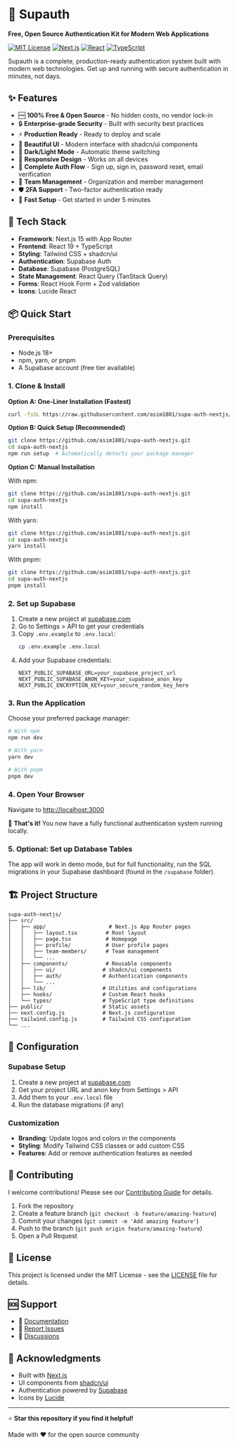 # 🔐 Supauth

**Free, Open Source Authentication Kit for Modern Web Applications**

[![MIT License](https://img.shields.io/badge/License-MIT-green.svg)](https://choosealicense.com/licenses/mit/)
[![Next.js](https://img.shields.io/badge/Next.js-15-black)](https://nextjs.org/)
[![React](https://img.shields.io/badge/React-19-blue)](https://reactjs.org/)
[![TypeScript](https://img.shields.io/badge/TypeScript-5-blue)](https://www.typescriptlang.org/)

Supauth is a complete, production-ready authentication system built with modern web technologies. Get up and running with secure authentication in minutes, not days.

## ✨ Features

- 🆓 **100% Free & Open Source** - No hidden costs, no vendor lock-in
- 🔒 **Enterprise-grade Security** - Built with security best practices
- ⚡ **Production Ready** - Ready to deploy and scale
- 🎨 **Beautiful UI** - Modern interface with shadcn/ui components
- 🌙 **Dark/Light Mode** - Automatic theme switching
- 📱 **Responsive Design** - Works on all devices
- 🔑 **Complete Auth Flow** - Sign up, sign in, password reset, email verification
- 👥 **Team Management** - Organization and member management
- 🛡️ **2FA Support** - Two-factor authentication ready
- 🚀 **Fast Setup** - Get started in under 5 minutes

## 🚀 Tech Stack

- **Framework**: Next.js 15 with App Router
- **Frontend**: React 19 + TypeScript
- **Styling**: Tailwind CSS + shadcn/ui
- **Authentication**: Supabase Auth
- **Database**: Supabase (PostgreSQL)
- **State Management**: React Query (TanStack Query)
- **Forms**: React Hook Form + Zod validation
- **Icons**: Lucide React

## 📦 Quick Start

### Prerequisites
- Node.js 18+ 
- npm, yarn, or pnpm
- A Supabase account (free tier available)

### 1. Clone & Install

**Option A: One-Liner Installation (Fastest)**
```bash
curl -fsSL https://raw.githubusercontent.com/asim1801/supa-auth-nextjs/main/install.sh | bash
```

**Option B: Quick Setup (Recommended)**
```bash
git clone https://github.com/asim1801/supa-auth-nextjs.git
cd supa-auth-nextjs
npm run setup  # Automatically detects your package manager
```

**Option C: Manual Installation**

With npm:
```bash
git clone https://github.com/asim1801/supa-auth-nextjs.git
cd supa-auth-nextjs
npm install
```

With yarn:
```bash
git clone https://github.com/asim1801/supa-auth-nextjs.git
cd supa-auth-nextjs
yarn install
```

With pnpm:
```bash
git clone https://github.com/asim1801/supa-auth-nextjs.git
cd supa-auth-nextjs
pnpm install
```

### 2. Set up Supabase
1. Create a new project at [supabase.com](https://supabase.com)
2. Go to Settings > API to get your credentials
3. Copy `.env.example` to `.env.local`:
   ```bash
   cp .env.example .env.local
   ```
4. Add your Supabase credentials:
   ```env
   NEXT_PUBLIC_SUPABASE_URL=your_supabase_project_url
   NEXT_PUBLIC_SUPABASE_ANON_KEY=your_supabase_anon_key
   NEXT_PUBLIC_ENCRYPTION_KEY=your_secure_random_key_here
   ```

### 3. Run the Application

Choose your preferred package manager:

```bash
# With npm
npm run dev

# With yarn  
yarn dev

# With pnpm
pnpm dev
```

### 4. Open Your Browser
Navigate to [http://localhost:3000](http://localhost:3000)

🎉 **That's it!** You now have a fully functional authentication system running locally.

### 5. Optional: Set up Database Tables
The app will work in demo mode, but for full functionality, run the SQL migrations in your Supabase dashboard (found in the `/supabase` folder).

## 🏗️ Project Structure

```
supa-auth-nextjs/
├── src/
│   ├── app/                    # Next.js App Router pages
│   │   ├── layout.tsx         # Root layout
│   │   ├── page.tsx           # Homepage
│   │   ├── profile/           # User profile pages
│   │   ├── team-members/      # Team management
│   │   └── ...
│   ├── components/            # Reusable components
│   │   ├── ui/               # shadcn/ui components
│   │   ├── auth/             # Authentication components
│   │   └── ...
│   ├── lib/                  # Utilities and configurations
│   ├── hooks/                # Custom React hooks
│   └── types/                # TypeScript type definitions
├── public/                   # Static assets
├── next.config.js            # Next.js configuration
├── tailwind.config.js        # Tailwind CSS configuration
└── ...
```

## 🔧 Configuration

### Supabase Setup

1. Create a new project at [supabase.com](https://supabase.com)
2. Get your project URL and anon key from Settings > API
3. Add them to your `.env.local` file
4. Run the database migrations (if any)

### Customization

- **Branding**: Update logos and colors in the components
- **Styling**: Modify Tailwind CSS classes or add custom CSS
- **Features**: Add or remove authentication features as needed

## 🤝 Contributing

I welcome contributions! Please see our [Contributing Guide](CONTRIBUTING.md) for details.

1. Fork the repository
2. Create a feature branch (`git checkout -b feature/amazing-feature`)
3. Commit your changes (`git commit -m 'Add amazing feature'`)
4. Push to the branch (`git push origin feature/amazing-feature`)
5. Open a Pull Request

## 📄 License

This project is licensed under the MIT License - see the [LICENSE](LICENSE) file for details.

## 🆘 Support

- 📖 [Documentation](https://github.com/asim1801/supa-auth-nextjs/wiki)
- 🐛 [Report Issues](https://github.com/asim1801/supa-auth-nextjs/issues)
- 💬 [Discussions](https://github.com/asim1801/supa-auth-nextjs/discussions)

## 🙏 Acknowledgments

- Built with [Next.js](https://nextjs.org/)
- UI components from [shadcn/ui](https://ui.shadcn.com/)
- Authentication powered by [Supabase](https://supabase.com/)
- Icons by [Lucide](https://lucide.dev/)

---

⭐ **Star this repository if you find it helpful!**

Made with ❤️ for the open source community

